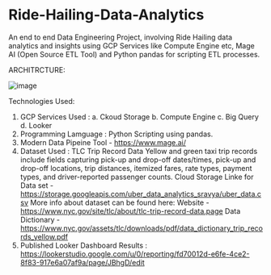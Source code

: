 # Ride-Hailing-Data-Analytics
An end to end Data Engineering Project, involving Ride Hailing data analytics and insights using GCP Services like Compute Engine etc, Mage AI (Open Source ETL Tool) and Python pandas for scripting ETL processes. 

ARCHITRCTURE:

![image](https://github.com/sarutlaa/Ride-Hailing-Data-Analytics/assets/141533429/64930f21-b85c-45a3-8725-57fa51114e3c)

Technologies Used:
1. GCP Services Used :
  a. Ckoud Storage
  b. Compute Engine
  c. Big Query
  d. Looker
2. Programming Lamguage : Python Scripting using pandas. 
3. Modern Data Pipeine Tool - https://www.mage.ai/
4. Dataset Used : TLC Trip Record Data Yellow and green taxi trip records include fields capturing pick-up and drop-off dates/times, pick-up and drop-off locations, trip distances, itemized fares, rate types, payment types, and driver-reported passenger counts.
  Cloud Storage Linke for Data set  - https://storage.googleapis.com/uber_data_analytics_sravya/uber_data.csv
  More info about dataset can be found here:
  Website - https://www.nyc.gov/site/tlc/about/tlc-trip-record-data.page
  Data Dictionary - https://www.nyc.gov/assets/tlc/downloads/pdf/data_dictionary_trip_records_yellow.pdf
5. Published Looker Dashboard Results : https://lookerstudio.google.com/u/0/reporting/fd70012d-e6fe-4ce2-8f83-917e6a07af9a/page/JBhgD/edit



